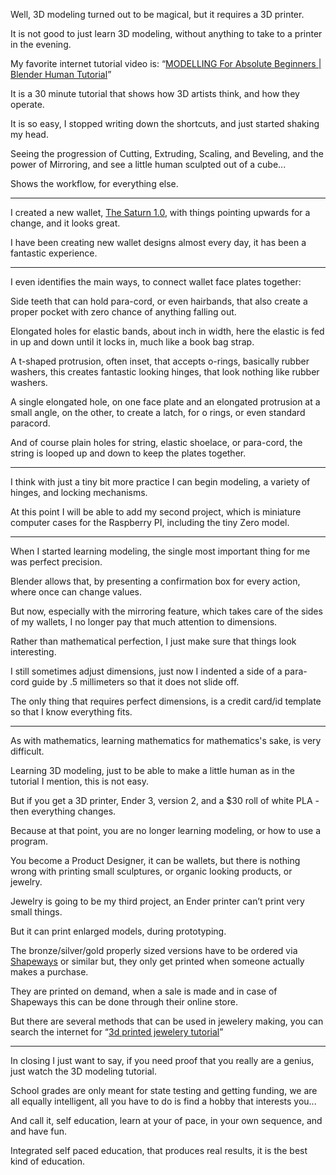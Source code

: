 Well, 3D modeling turned out to be magical,
but it requires a 3D printer.

It is not good to just learn 3D modeling,
without anything to take to a printer in the evening.

My favorite internet tutorial video is:
“[MODELLING For Absolute Beginners | Blender Human Tutorial][1]”

It is a 30 minute tutorial that shows how 3D artists think,
and how they operate.

It is so easy,
I stopped writing down the shortcuts, and just started shaking my head.

Seeing the progression of Cutting, Extruding, Scaling, and Beveling,
and the power of Mirroring, and see a little human sculpted out of a cube...

Shows the workflow,
for everything else.

---

I created a new wallet, [The Saturn 1.0][A],
with things pointing upwards for a change, and it looks great.

I have been creating new wallet designs almost every day,
it has been a fantastic experience.

---

I even identifies the main ways,
to connect wallet face plates together:

Side teeth that can hold para-cord, or even hairbands,
that also create a proper pocket with zero chance of anything falling out.

Elongated holes for elastic bands, about inch in width,
here the elastic is fed in up and down until it locks in, much like a book bag strap.

A t-shaped protrusion, often inset, that accepts o-rings, basically rubber washers,
this creates fantastic looking hinges, that look nothing like rubber washers.

A single elongated hole, on one face plate and an elongated protrusion at a small angle, on the other, to create a latch, for o rings, or even standard paracord.

And of course plain holes for string, elastic shoelace, or para-cord,
the string is looped up and down to keep the plates together.

---

I think with just a tiny bit more practice I can begin modeling,
a variety of hinges, and locking mechanisms.

At this point I will be able to add my second project,
which is miniature computer cases for the Raspberry PI, including the tiny Zero model.

---

When I started learning modeling,
the single most important thing for me was perfect precision.

Blender allows that, by presenting a confirmation box for every action,
where once can change values.

But now, especially with the mirroring feature, which takes care of the sides of my wallets,
I no longer pay that much attention to dimensions.

Rather than mathematical perfection,
I just make sure that things look interesting.

I still sometimes adjust dimensions,
just now I indented a side of a para-cord guide by .5 millimeters so that it does not slide off.

The only thing that requires perfect dimensions,
is a credit card/id template so that I know everything fits.

---

As with mathematics, learning mathematics for mathematics's sake,
is very difficult.

Learning 3D modeling, just to be able to make a little human as in the tutorial I mention,
this is not easy.

But if you get a 3D printer,
Ender 3, version 2, and a $30 roll of white PLA - then everything changes.

Because at that point,
you are no longer learning modeling, or how to use a program.

You become a Product Designer,
it can be wallets, but there is nothing wrong with printing small sculptures, or organic looking products, or jewelry.


Jewelry is going to be my third project,
an Ender printer can’t print very small things.

But it can print enlarged models,
during prototyping.

The bronze/silver/gold properly sized versions have to be ordered via [Shapeways][2] or similar
but, they only get printed when someone actually makes a purchase.

They are printed on demand,
when a sale is made and in case of Shapeways this can be done through their online store.

But there are several methods that can be used in jewelery making,
you can search the internet for “[3d printed jewelery tutorial][3]”

---

In closing I just want to say, if you need proof that you really are a genius,
just watch the 3D modeling tutorial.

School grades are only meant for state testing and getting funding,
we are all equally intelligent, all you have to do is find a hobby that interests you...

And call it, self education,
learn at your of pace, in your own sequence, and and have fun.

Integrated self paced education, that produces real results,
it is the best kind of education.



[A]: https://www.tinkercad.com/things/gFvd955zp2z
[1]: https://www.youtube.com/watch?v=9xAumJRKV6A
[2]: https://www.shapeways.com/getting-started/jewelry
[3]: https://www.youtube.com/results?search_query=3d+printed+jewelery+tutorial

